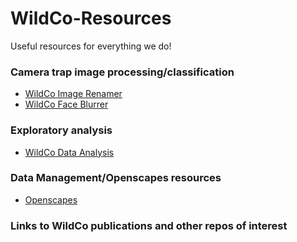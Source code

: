 # WildCo-Resources
Useful resources for everything we do!

### Camera trap image processing/classification
* [WildCo Image Renamer](https://github.com/WildCoLab/ImageRenamer) 
* [WildCo Face Blurrer](https://github.com/WildCoLab/WildCo-FaceBlur)

### Exploratory analysis
* [WildCo Data Analysis](https://github.com/WildCoLab/WildCo_Data_Analysis)

### Data Management/Openscapes resources
* [Openscapes](https://github.com/WildCoLab/WildCo_Resources/Openscapes.MD)

### Links to WildCo publications and other repos of interest


